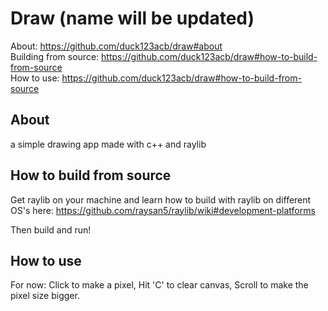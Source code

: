 # Draw (name will be updated)
About: https://github.com/duck123acb/draw#about  
Building from source: https://github.com/duck123acb/draw#how-to-build-from-source  
How to use: https://github.com/duck123acb/draw#how-to-build-from-source  

## About
a simple drawing app made with c++ and raylib

## How to build from source
Get raylib on your machine and learn how to build with raylib on different OS's here: https://github.com/raysan5/raylib/wiki#development-platforms

Then build and run!
## How to use
For now:
Click to make a pixel,
Hit 'C' to clear canvas,
Scroll to make the pixel size bigger.
